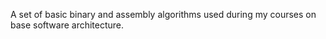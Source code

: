 A set of basic binary and assembly algorithms used during my courses on base software architecture.
